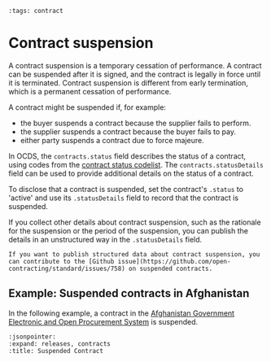 ```{workedexample} Contract suspension
:tags: contract
```

# Contract suspension

A contract suspension is a temporary cessation of performance. A contract can be suspended after it is signed, and the contract is legally in force until it is terminated. Contract suspension is different from early termination, which is a permanent cessation of performance.

A contract might be suspended if, for example:

* the buyer suspends a contract because the supplier fails to perform.
* the supplier suspends a contract because the buyer fails to pay.
* either party suspends a contract due to force majeure.

In OCDS, the `contracts.status` field describes the status of a contract, using codes from the [contract status codelist](https://standard.open-contracting.org/latest/en/schema/codelists/#contract-status). The `contracts.statusDetails` field can be used to provide additional details on the status of a contract.

To disclose that a contract is suspended, set the contract's `.status` to 'active' and use its `.statusDetails` field to record that the contract is suspended.

If you collect other details about contract suspension, such as the rationale for the suspension or the period of the suspension, you can publish the details in an unstructured way in the `.statusDetails` field.

```{note}
If you want to publish structured data about contract suspension, you can contribute to the [Github issue](https://github.com/open-contracting/standard/issues/758) on suspended contracts.
```

## Example: Suspended contracts in Afghanistan

In the following example, a contract in the [Afghanistan Government Electronic and Open Procurement System](https://ageops.net) is suspended.

```{jsoninclude} ../../examples/suspendedcontract.json
:jsonpointer:
:expand: releases, contracts
:title: Suspended Contract
```
